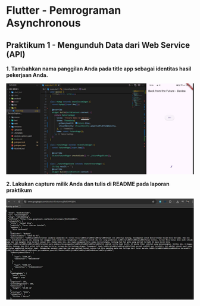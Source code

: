 # Flutter - Pemrograman Asynchronous

## Praktikum 1 - Mengunduh Data dari Web Service (API)
**1. Tambahkan nama panggilan Anda pada title app sebagai identitas hasil pekerjaan Anda.** 

  ![W5 Soal 1](images/W5-soal1.jpg)

**2. Lakukan capture milik Anda dan tulis di README pada laporan praktikum**  

  ![W5 Soal 2](images/W5-soal2.jpg)